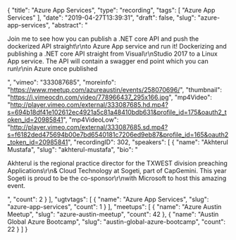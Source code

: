 {
  "title": "Azure App Services",
  "type": "recording",
  "tags": [
    "Azure App Services"
  ],
  "date": "2019-04-27T13:39:31",
  "draft": false,
  "slug": "azure-app-services",
  "abstract": "<p>Join me to see how you can publish a .NET core API and push the dockerized API straight\r\nto Azure App service and run it! Dockerizing and publishing a .NET core API straight from Visual\r\nStudio 2017 to a Linux App service. The API will contain a swagger end point which you can run\r\nin Azure once published</p>",
  "vimeo": "333087685",
  "moreinfo": "https://www.meetup.com/azureaustin/events/258070696/",
  "thumbnail": "https://i.vimeocdn.com/video/778966437_295x166.jpg",
  "mp4Video": "http://player.vimeo.com/external/333087685.hd.mp4?s=694b18df41e102612ec4921a5c81a48410bdb631&profile_id=175&oauth2_token_id=20985841",
  "mp4VideoLow": "http://player.vimeo.com/external/333087685.sd.mp4?s=f6182ded475694b00e7bd6540181c7206ed9eb87&profile_id=165&oauth2_token_id=20985841",
  "recordingID": 302,
  "speakers": [
    {
      "name": "Akhterul Mustafa",
      "slug": "akhterul-mustafa",
      "bio": "<p>Akhterul is the regional practice director for the TXWEST division preaching Applications\r\n& Cloud Technology at Sogeti, part of CapGemini. This year Sogeti is proud to be the co-sponsor\r\nwith Microsoft to host this amazing event.</p>",
      "count": 2
    }
  ],
  "ugtvtags": [
    {
      "name": "Azure App Services",
      "slug": "azure-app-services",
      "count": 1
    }
  ],
  "meetups": [
    {
      "name": "Azure Austin Meetup",
      "slug": "azure-austin-meetup",
      "count": 42
    },
    {
      "name": "Austin Global Azure Bootcamp",
      "slug": "austin-global-azure-bootcamp",
      "count": 22
    }
  ]
}